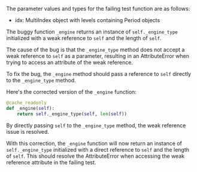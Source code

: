 The parameter values and types for the failing test function are as follows:
- idx: MultiIndex object with levels containing Period objects

The buggy function `_engine` returns an instance of `self._engine_type` initialized with a weak reference to `self` and the length of `self`.

The cause of the bug is that the `_engine_type` method does not accept a weak reference to `self` as a parameter, resulting in an AttributeError when trying to access an attribute of the weak reference. 

To fix the bug, the `_engine` method should pass a reference to `self` directly to the `_engine_type` method.

Here's the corrected version of the `_engine` function:

```python
@cache_readonly
def _engine(self):
    return self._engine_type(self, len(self))
```

By directly passing `self` to the `_engine_type` method, the weak reference issue is resolved.

With this correction, the `_engine` function will now return an instance of `self._engine_type` initialized with a direct reference to `self` and the length of `self`. This should resolve the AttributeError when accessing the weak reference attribute in the failing test.